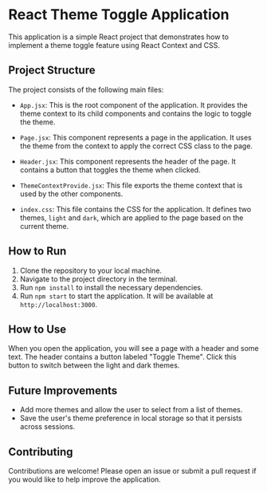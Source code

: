 # React Theme Toggle Application

This application is a simple React project that demonstrates how to implement a theme toggle feature using React Context and CSS.

## Project Structure

The project consists of the following main files:

- `App.jsx`: This is the root component of the application. It provides the theme context to its child components and contains the logic to toggle the theme.

- `Page.jsx`: This component represents a page in the application. It uses the theme from the context to apply the correct CSS class to the page.

- `Header.jsx`: This component represents the header of the page. It contains a button that toggles the theme when clicked.

- `ThemeContextProvide.jsx`: This file exports the theme context that is used by the other components.

- `index.css`: This file contains the CSS for the application. It defines two themes, `light` and `dark`, which are applied to the page based on the current theme.

## How to Run

1. Clone the repository to your local machine.
2. Navigate to the project directory in the terminal.
3. Run `npm install` to install the necessary dependencies.
4. Run `npm start` to start the application. It will be available at `http://localhost:3000`.

## How to Use

When you open the application, you will see a page with a header and some text. The header contains a button labeled "Toggle Theme". Click this button to switch between the light and dark themes.

## Future Improvements

- Add more themes and allow the user to select from a list of themes.
- Save the user's theme preference in local storage so that it persists across sessions.

## Contributing

Contributions are welcome! Please open an issue or submit a pull request if you would like to help improve the application.
